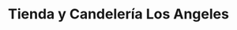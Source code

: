 ---
title: "Tienda y Candelería Los Angeles"
url: /quetzaltenango/tienda-y-candeleria-los-angeles/
shop: general
---